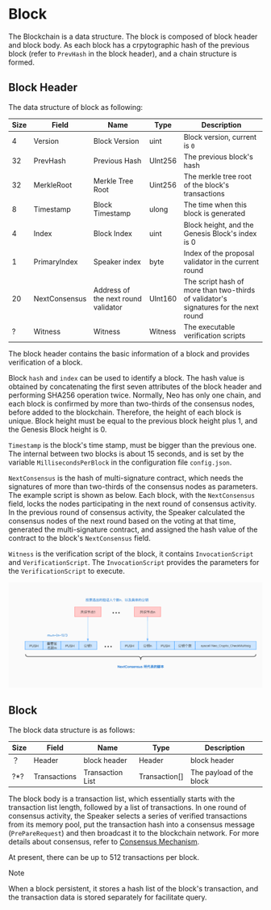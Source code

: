 # Block

The Blockchain is a data structure. The block is composed of block header and block body. As each block has a crpytographic hash of the previous block (refer to `PrevHash` in the block header), and a chain structure is formed. 

## Block Header

The data structure of block as following:

| Size | Field         | Name                                | Type    | Description                                                  |
| ---- | ------------- | ----------------------------------- | ------- | ------------------------------------------------------------ |
| 4    | Version       | Block Version                       | uint    | Block version, current is `0`                                |
| 32   | PrevHash      | Previous Hash                       | UInt256 | The previous block's hash                                    |
| 32   | MerkleRoot    | Merkle Tree    Root                 | Uint256 | The merkle tree root of the block's transactions             |
| 8    | Timestamp     | Block Timestamp                     | ulong   | The time when this block is generated                        |
| 4    | Index         | Block Index                         | uint    | Block height, and the Genesis Block's index is 0             |
| 1    | PrimaryIndex  | Speaker index                       | byte    | Index of the proposal validator in the current round         |
| 20   | NextConsensus | Address of the next round validator | UInt160 | The script hash of more than two-thirds of validator's signatures for the next round |
| ?    | Witness       | Witness                             | Witness | The executable verification scripts                          |

The block header contains the basic information of a block and provides verification of a block. 

Block `hash` and `index` can be used to identify a block. The hash value is obtained by concatenating the first seven attributes of the block header and performing SHA256 operation twice. Normally, Neo has only one chain, and each block is confirmed by more than two-thirds of the consensus nodes, before added to the blockchain. Therefore, the height of each block is unique. Block height must be equal to the previous block height plus 1, and the Genesis Block height is 0. 

`Timestamp` is the block's time stamp, must be bigger than the previous one. The internal between two blocks is about 15 seconds, and is set by the variable `MillisecondsPerBlock` in the configuration file `config.json`.

`NextConsensus` is the hash of multi-signature contract, which needs the signatures of more than two-thirds of the consensus nodes as parameters. The example script is shown as below. Each block, with the `NextConsensus` field, locks the nodes participating in the next round of consensus activity. In the previous round of consensus activity, the Speaker calculated the consensus nodes of the next round based on the voting at that time, generated the multi-signature contract, and assigned the hash value of the contract to the block's `NextConsensus` field. 

`Witness` is the verification script of the block, it contains `InvocationScript` and `VerificationScript`. The `InvocationScript` provides the parameters for the `VerificationScript` to execute. 

![](../../images/blockchain/nextconsensus_script.jpg)

## Block

The block data structure is as follows:


| Size | Field        | Name             | Type          | Description              |
| ---- | ------------ | ---------------- | ------------- | ------------------------ |
| ？   | Header       | block header     | Header        | block header             |
| ?\*? | Transactions | Transaction List | Transaction[] | The payload of the block |

The block body is a transaction list, which essentially starts with the transaction list length, followed by a list of transactions. In one round of consensus activity, the Speaker selects a series of verified transactions from its memory pool, put the transaction hash into a consensus message (`PrePareRequest`) and then broadcast it to the blockchain network. For more details about consensus, refer to [Consensus Mechanism](../../consensus/dbft.md).

At present, there can be up to 512 transactions per block.

> [!NOTE]
>
> When a block persistent, it stores a hash list of the block's transaction, and the transaction data is stored separately for facilitate query.
